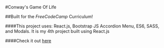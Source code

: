 #Conway's Game Of Life

##Built for the _FreeCodeCamp_ Curriculum!

####This project uses: React.js, Bootstrap JS Accordion Menu, ES6, SASS, and Modals. It is my 4th project built using React.js

####Check it out [here](https://github.com/MindfulBell/react-game-of-life/blob/master/src/client/index.html)

